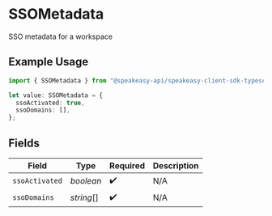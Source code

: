 # SSOMetadata

SSO metadata for a workspace

## Example Usage

```typescript
import { SSOMetadata } from "@speakeasy-api/speakeasy-client-sdk-typescript/sdk/models/shared";

let value: SSOMetadata = {
  ssoActivated: true,
  ssoDomains: [],
};
```

## Fields

| Field              | Type               | Required           | Description        |
| ------------------ | ------------------ | ------------------ | ------------------ |
| `ssoActivated`     | *boolean*          | :heavy_check_mark: | N/A                |
| `ssoDomains`       | *string*[]         | :heavy_check_mark: | N/A                |